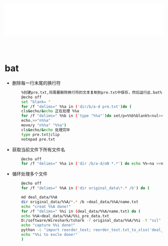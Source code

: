 
<iframe id='head' align="center" width="100%" height="100" src="script_show.html"  frameborder="no" border="0" marginwidth="0" marginheight="px" scrolling="no" ></iframe>

<style>
    .iframe{margin:0 auto;}
</style>
<script src="https://code.jquery.com/jquery-3.1.1.min.js"></script>
<script>
    var oDiv = document.getElementById('head');
    oDiv.style.position = 'fixed'; oDiv.style.top = '0px'; oDiv.style.left = '0px'; oDiv.style.backgroundColor = 'rgba(255,255,255,0)';
    document.querySelector("body > div > h1 > a").innerHTML=''
    document.title="script/bat";
</script>
<br><br>
<!-- ___________________________________________ -->
<!-- ___________________________________________ -->



# bat

 * 删除每一行末尾的换行符
    ```bash
        %创建pre.txt,将需要删除换行符的文本复制到pre.txt中保存，然后运行此.bat%
        @echo off
        set "blank= "
        for /f "delims=" %%a in ('dir/b/a-d pre.txt')do (
        cls&echo/&echo 正在处理 %%a
        for /f "delims=" %%b in ('type "%%a"')do set/p=%%b%blank%<nul>>"n%%a"
        echo.>>"n%%a"
        move/y "n%%a" "%%a")
        cls&echo/&echo 处理完毕
        type pre.txt|clip
        notepad pre.txt
    ```

 * 获取当前文件下所有文件名
    ```bash
        @echo off
        for /f "delims=" %%a in ('dir /b/a-d/oN *.*') do echo %%~na >>name_list.txt
    ```

 * 循环处理多个文件
    ```bash
        @echo off
        for /f "delims=" %%A in ('dir original_data\*.* /b') do (

        md deal_data/%%A
        dir original_data/%%A/*.* /b >deal_data/%%A/name.txt 
        echo "creat %%A done!"
        for /f "delims=" %%i in (deal_data/%%A/name.txt) do (
        echo %%A>deal_data/%%A/%%i_pre_data.txt
        D:/software/Wireshark/tshark -r original_data/%%A/%%i -Y "ssl" -T fields -e tcp.stream -e ber.64bit_uint_as_bytes -e _ws.col.Info -e ssl.record.length>>deal_data/%%A/%%i_pre_data.txt
        echo "capture %%i done!"
        python -c "import reorder_test; reorder_test.txt_to_xlsx('deal_data/%%A/%%i_pre_data.txt')"
        echo "%%i to excle done!"
        )
    ```